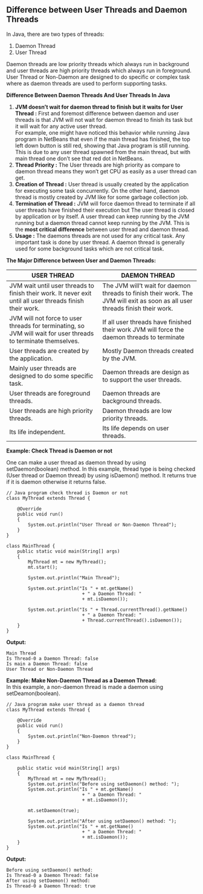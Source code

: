 ## Difference between User Threads and Daemon Threads
In Java, there are two types of threads:
1.  Daemon Thread
2.  User Thread

Daemon threads are low priority threads which always run in background and user threads are high priority threads which always run in foreground. User Thread or Non-Daemon are designed to do specific or complex task where as daemon threads are used to perform supporting tasks.

**Difference Between Daemon Threads And User Threads In Java**

1.  **JVM doesn’t wait for daemon thread to finish but it waits for User Thread :**  First and foremost difference between daemon and user threads is that JVM will not wait for daemon thread to finish its task but it will wait for any active user thread.  
    For example, one might have noticed this behavior while running Java program in NetBeans that even if the main thread has finished, the top left down button is still red, showing that Java program is still running. This is due to any user thread spawned from the main thread, but with main thread one don’t see that red dot in NetBeans.
2.  **Thread Priority :**  The User threads are high priority as compare to daemon thread means they won’t get CPU as easily as a user thread can get.
3.  **Creation of Thread :**  User thread is usually created by the application for executing some task concurrently. On the other hand, daemon thread is mostly created by JVM like for some garbage collection job.
4.  **Termination of Thread :** JVM will force daemon thread to terminate if all user threads have finished their execution but The user thread is closed by application or by itself. A user thread can keep running by the JVM running but a daemon thread cannot keep running by the JVM. This is the **most critical difference** between user thread and daemon thread.
5.  **Usage :** The daemons threads are not used for any critical task. Any important task is done by user thread. A daemon thread is generally used for some background tasks which are not critical task.

**The Major Difference between User and Daemon Threads:**

USER THREAD | DAEMON THREAD
--- | ---
JVM wait until user threads to finish their work. It never exit until all user threads finish their work. | The JVM will’t wait for daemon threads to finish their work. The JVM will exit as soon as all user threads finish their work.
JVM will not force to user threads for terminating, so JVM will wait for user threads to terminate themselves. | If all user threads have finished their work JVM will force the daemon threads to terminate
User threads are created by the application. | Mostly Daemon threads created by the JVM.
Mainly user threads are designed to do some specific task. | Daemon threads are design as to support the user threads.
User threads are foreground threads. | Daemon threads are background threads.
User threads are high priority threads. | Daemon threads are low priority threads.
Its life independent. | Its life depends on user threads.

**Example: Check Thread is Daemon or not**

One can make a user thread as daemon thread by using setDaemon(boolean) method. In this example, thread type is being checked (User thread or Daemon thread) by using isDaemon() method. It returns true if it is daemon otherwise it returns false.
```
// Java program check thread is Daemon or not
class MyThread extends Thread {

	@Override
	public void run()
	{
		System.out.println("User Thread or Non-Daemon Thread");
	}
}

class MainThread {
	public static void main(String[] args)
	{
		MyThread mt = new MyThread();
		mt.start();

		System.out.println("Main Thread");

		System.out.println("Is " + mt.getName()
							+ " a Daemon Thread: "
							+ mt.isDaemon());

		System.out.println("Is " + Thread.currentThread().getName()
							+ " a Daemon Thread: "
							+ Thread.currentThread().isDaemon());
	}
}
```
**Output:**
```
Main Thread
Is Thread-0 a Daemon Thread: false
Is main a Daemon Thread: false
User Thread or Non-Daemon Thread
```
**Example: Make Non-Daemon Thread as a Daemon Thread:**  
In this example, a non-daemon thread is made a daemon using setDeamon(boolean).
```
// Java program make user thread as a daemon thread
class MyThread extends Thread {

	@Override
	public void run()
	{
		System.out.println("Non-Daemon thread");
	}
}

class MainThread {

	public static void main(String[] args)
	{
		MyThread mt = new MyThread();
		System.out.println("Before using setDaemon() method: ");
		System.out.println("Is " + mt.getName()
							+ " a Daemon Thread: "
							+ mt.isDaemon());

		mt.setDaemon(true);

		System.out.println("After using setDaemon() method: ");
		System.out.println("Is " + mt.getName()
							+ " a Daemon Thread: "
							+ mt.isDaemon());
	}
}
```
**Output:**
```
Before using setDaemon() method: 
Is Thread-0 a Daemon Thread: false
After using setDaemon() method: 
Is Thread-0 a Daemon Thread: true
```

